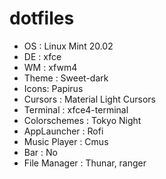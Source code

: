# dotfiles 


* OS : Linux Mint 20.02
* DE : xfce
* WM : xfwm4
* Theme : Sweet-dark
* Icons: Papirus
* Cursors : Material Light Cursors
* Terminal : xfce4-terminal
* Colorschemes : Tokyo Night
* AppLauncher : Rofi
* Music Player : Cmus
* Bar : No
* File Manager : Thunar, ranger
